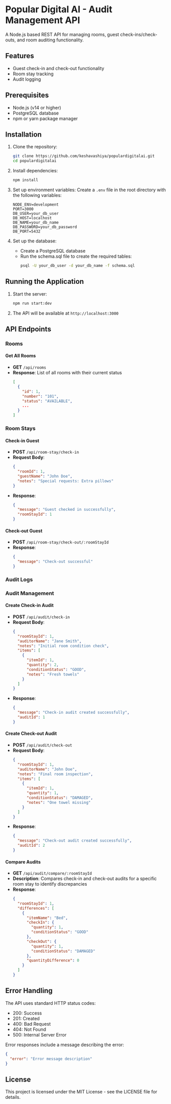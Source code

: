 # Popular Digital AI - Audit Management API

A Node.js based REST API for managing rooms, guest check-ins/check-outs, and room auditing functionality.

## Features

- Guest check-in and check-out functionality
- Room stay tracking
- Audit logging

## Prerequisites

- Node.js (v14 or higher)
- PostgreSQL database
- npm or yarn package manager

## Installation

1. Clone the repository:
   ```bash
   git clone https://github.com/keshavashiya/populardigitalai.git
   cd populardigitalai
   ```

2. Install dependencies:
   ```bash
   npm install
   ```

3. Set up environment variables:
   Create a `.env` file in the root directory with the following variables:
   ```
   NODE_ENV=development
   PORT=3000
   DB_USER=your_db_user
   DB_HOST=localhost
   DB_NAME=your_db_name
   DB_PASSWORD=your_db_password
   DB_PORT=5432
   ```

4. Set up the database:
   - Create a PostgreSQL database
   - Run the schema.sql file to create the required tables:
     ```bash
     psql -U your_db_user -d your_db_name -f schema.sql
     ```

## Running the Application

1. Start the server:
   ```bash
   npm run start:dev
   ```

2. The API will be available at `http://localhost:3000`

## API Endpoints

### Rooms

#### Get All Rooms
- **GET** `/api/rooms`
- **Response**: List of all rooms with their current status
  ```json
  [
    {
      "id": 1,
      "number": "101",
      "status": "AVAILABLE",
      ...
    }
  ]
  ```

### Room Stays

#### Check-in Guest
- **POST** `/api/room-stay/check-in`
- **Request Body**:
  ```json
  {
    "roomId": 1,
    "guestName": "John Doe",
    "notes": "Special requests: Extra pillows"
  }
  ```
- **Response**:
  ```json
  {
    "message": "Guest checked in successfully",
    "roomStayId": 1
  }
  ```

#### Check-out Guest
- **POST** `/api/room-stay/check-out/:roomStayId`
- **Response**:
  ```json
  {
    "message": "Check-out successful"
  }
  ```

### Audit Logs

### Audit Management

#### Create Check-in Audit
- **POST** `/api/audit/check-in`
- **Request Body**:
  ```json
  {
    "roomStayId": 1,
    "auditorName": "Jane Smith",
    "notes": "Initial room condition check",
    "items": [
      {
        "itemId": 1,
        "quantity": 2,
        "conditionStatus": "GOOD",
        "notes": "Fresh towels"
      }
    ]
  }
  ```
- **Response**:
  ```json
  {
    "message": "Check-in audit created successfully",
    "auditId": 1
  }
  ```

#### Create Check-out Audit
- **POST** `/api/audit/check-out`
- **Request Body**:
  ```json
  {
    "roomStayId": 1,
    "auditorName": "John Doe",
    "notes": "Final room inspection",
    "items": [
      {
        "itemId": 1,
        "quantity": 1,
        "conditionStatus": "DAMAGED",
        "notes": "One towel missing"
      }
    ]
  }
  ```
- **Response**:
  ```json
  {
    "message": "Check-out audit created successfully",
    "auditId": 2
  }
  ```

#### Compare Audits
- **GET** `/api/audit/compare/:roomStayId`
- **Description**: Compares check-in and check-out audits for a specific room stay to identify discrepancies
- **Response**:
  ```json
  {
    "roomStayId": 1,
    "differences": [
      {
        "itemName": "Bed",
        "checkIn": {
          "quantity": 1,
          "conditionStatus": "GOOD"
        },
        "checkOut": {
          "quantity": 1,
          "conditionStatus": "DAMAGED"
        },
        "quantityDifference": 0
      }
    ]
  }
  ```

## Error Handling

The API uses standard HTTP status codes:
- 200: Success
- 201: Created
- 400: Bad Request
- 404: Not Found
- 500: Internal Server Error

Error responses include a message describing the error:
```json
{
  "error": "Error message description"
}
```

## License

This project is licensed under the MIT License - see the LICENSE file for details.